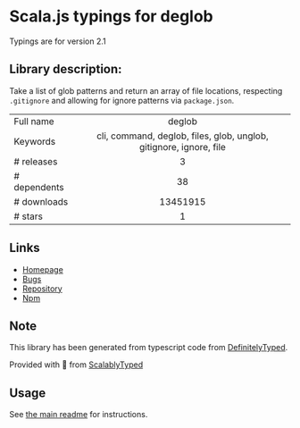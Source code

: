 
# Scala.js typings for deglob

Typings are for version 2.1

## Library description:
Take a list of glob patterns and return an array of file locations, respecting `.gitignore` and allowing for ignore patterns via `package.json`.

|                    |                 |
| ------------------ | :-------------: |
| Full name          | deglob |
| Keywords           | cli, command, deglob, files, glob, unglob, gitignore, ignore, file |
| # releases         | 3 |
| # dependents       | 38 |
| # downloads        | 13451915 |
| # stars            | 1 |

## Links
- [Homepage](https://github.com/flet/deglob)
- [Bugs](https://github.com/flet/deglob/issues)
- [Repository](https://github.com/flet/deglob)
- [Npm](https://www.npmjs.com/package/deglob)
    


## Note
This library has been generated from typescript code from [DefinitelyTyped](https://definitelytyped.org).

Provided with :purple_heart: from [ScalablyTyped](https://github.com/oyvindberg/ScalablyTyped)

## Usage
See [the main readme](../../readme.md) for instructions.


